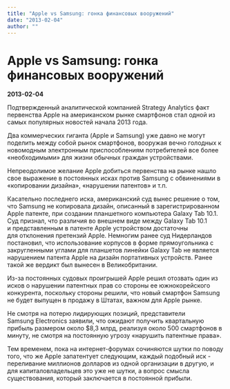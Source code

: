 ```yaml
---
title: "Apple vs Samsung: гонка финансовых вооружений"
date: "2013-02-04"
author: ""
---
```


# Apple vs Samsung: гонка финансовых вооружений

**2013-02-04** 

Подтвержденный аналитической компанией Strategy Analytics факт первенства Apple на американском рынке смартфонов стал одной из самых популярных новостей начала 2013 года.

Два коммерческих гиганта (Apple и Samsung) уже давно не могут поделить между собой рынок смартфонов, вооружая вечно голодных к новомодным электронным приспособлениям потребителей все более «необходимыми» для жизни обычных граждан устройствами.

Непреодолимое желание Apple добиться первенства на рынке нашло свое выражение в постоянных исках против Samsung с обвинениями в «копировании дизайна», «нарушении патентов» и т.п.

Касательно последнего иска, американский суд вынес решение о том, что Samsung не копировала дизайн, описанный в зарегистрированном Apple патенте, при создании планшетного компьютера Galaxy Tab 10.1. Суд признал, что различия во внешнем виде между Galaxy Tab 10.1 и представленным в патенте Apple устройством достаточны для отклонения претензий Apple.  Немногим ранее суд Нидерландов постановил, что использование корпусов в форме прямоугольника с закругленными углами для планшетов линейки Galaxy Tab не является нарушением патента Apple на дизайн портативных устройств. Ранее такой же вердикт был вынесен в Великобритании.

Из-за постоянных судовых проигрышей Apple решил отозвать один из исков о нарушении патентных прав со стороны ее южнокорейского конкурента, поскольку стороны решили, что новый смартфон Samsung не будет выпущен в продажу в Штатах, важном для Apple рынке.

Не смотря на потерю лидирующих позиций, представители Samsung Electronics заявили, что ожидают получить квартальную прибыль размером около $8,3 млрд, реализуя около 500 смартфонов в минуту, не смотря на постоянную угрозу «нарушить патентные права».

Тем временем, пока на интернет-форумах сочиняются шутки по поводу того, что же Apple запатентует следующим, каждый подобный иск - переливание миллионов долларов из одной организации в другую, и для капиталовладельцев это уже не шутки, а вопрос смысла существования, который заключается в постоянной прибыли.